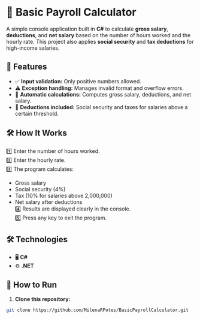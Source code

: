# 🧾 Basic Payroll Calculator

A simple console application built in **C#** to calculate **gross salary**, **deductions**, and **net salary** based on the number of hours worked and the hourly rate. This project also applies **social security** and **tax deductions** for high-income salaries.

## 🌟 Features
- ✅ **Input validation:** Only positive numbers allowed.
- ⚠️ **Exception handling:** Manages invalid format and overflow errors.
- 🧮 **Automatic calculations:** Computes gross salary, deductions, and net salary.
- 💸 **Deductions included:** Social security and taxes for salaries above a certain threshold.

## 🛠 How It Works
1️⃣ Enter the number of hours worked.  
2️⃣ Enter the hourly rate.  
3️⃣ The program calculates:
   - Gross salary  
   - Social security (4%)  
   - Tax (10% for salaries above 2,000,000)  
   - Net salary after deductions  
4️⃣ Results are displayed clearly in the console.  
5️⃣ Press any key to exit the program.

## 🛠️ Technologies
- 🖥️ **C#**
- ⚙️ **.NET**

## 🚀 How to Run
1. **Clone this repository:**  
```bash
git clone https://github.com/MilenaRPotes/BasicPayrollCalculator.git
